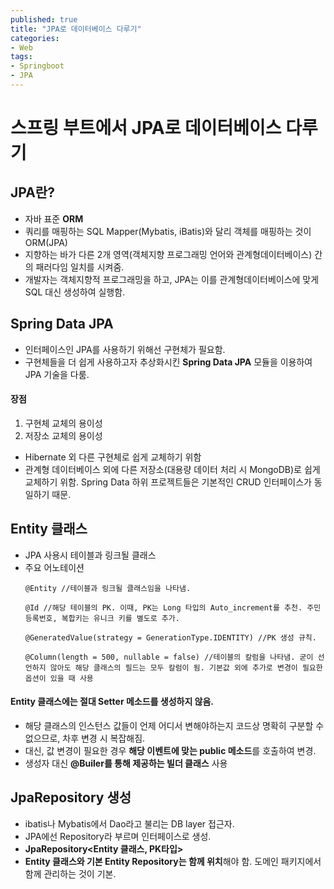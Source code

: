 ```yaml
---
published: true
title: "JPA로 데이터베이스 다루기"
categories: 
- Web
tags:
- Springboot
- JPA
---
```


# 스프링 부트에서 JPA로 데이터베이스 다루기
## JPA란?
* 자바 표준 **ORM**
* 쿼리를 매핑하는 SQL Mapper(Mybatis, iBatis)와 달리 객체를 매핑하는 것이 ORM(JPA)
* 지향하는 바가 다른 2개 영역(객체지향 프로그래밍 언어와 관계형데이터베이스) 간의 패러다임 일치를 시켜줌.
* 개발자는 객체지향적 프로그래밍을 하고, JPA는 이를 관계형데이터베이스에  맞게 SQL 대신 생성하여 실행함.



## Spring Data JPA
* 인터페이스인 JPA를 사용하기 위해선 구현체가 필요함.
* 구현체들을 더 쉽게 사용하고자 추상화시킨 **Spring Data JPA** 모듈을 이용하여 JPA 기술을 다룸.

#### 장점
1. 구현체 교체의 용이성  
2. 저장소 교체의 용이성 
* Hibernate 외 다른 구현체로 쉽게 교체하기 위함
* 관계형 데이터베이스 외에 다른 저장소(대용량 데이터 처리 시 MongoDB)로 쉽게 교체하기 위함. Spring Data 하위 프로젝트들은 기본적인 CRUD 인터페이스가 동일하기 때문.



## Entity 클래스
* JPA 사용시 테이블과 링크될 클래스
* 주요 어노테이션
  ```
  @Entity //테이블과 링크될 클래스임을 나타냄.

  @Id //해당 테이블의 PK. 이때, PK는 Long 타입의 Auto_increment를 추천. 주민등록번호, 복합키는 유니크 키를 별도로 추가.

  @GeneratedValue(strategy = GenerationType.IDENTITY) //PK 생성 규칙.

  @Column(length = 500, nullable = false) //테이블의 칼럼을 나타냄. 굳이 선언하지 않아도 해당 클래스의 필드는 모두 칼럼이 됨. 기본값 외에 추가로 변경이 필요한 옵션이 있을 때 사용
  ```  

#### **Entity 클래스에는 절대 Setter 메소드를 생성하지 않음.** 
* 해당 클래스의 인스턴스 값들이 언제 어디서 변해야하는지 코드상 명확히 구분할 수 없으므로, 차후 변경 시 복잡해짐.
* 대신, 값 변경이 필요한 경우 **해당 이벤트에 맞는 public 메소드**를 호출하여 변경.
* 생성자 대신 **@Builer를 통해 제공하는 빌더 클래스** 사용

## JpaRepository 생성

* ibatis나 Mybatis에서 Dao라고 불리는 DB layer 접근자.
* JPA에선 Repository라 부르며 인터페이스로 생성. 
* **JpaRepository<Entity 클래스, PK타입>**
* **Entity 클래스와 기본 Entity Repository는 함께 위치**해야 함. 도메인 패키지에서 함께 관리하는 것이 기본.